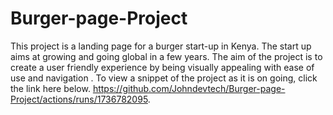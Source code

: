 # Burger-page-Project
This project is a landing page for a burger start-up in Kenya.
The start up aims at growing and going global in a few years. 
The aim of the project is to create a user friendly experience by being visually appealing with ease of use and navigation .
To view a snippet of the project as it is on going, click the link here below.
https://github.com/Johndevtech/Burger-page-Project/actions/runs/1736782095.
